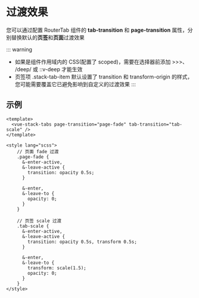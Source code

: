 # 过渡效果

您可以通过配置 RouterTab 组件的 **tab-transition** 和 **page-transition** 属性，分别替换默认的**页签**和**页面**过渡效果

::: warning
* 如果是组件作用域内的 CSS(配置了 scoped)，需要在选择器前添加 >>>、 /deep/ 或 ::v-deep 才能生效
* 页签项 .stack-tab-item 默认设置了 transition 和 transform-origin 的样式，您可能需要覆盖它已避免影响到自定义的过渡效果
:::

## 示例

```vue
<template>
  <vue-stack-tabs page-transition="page-fade" tab-transition="tab-scale" />
</template>

<style lang="scss">
    // 页面 fade 过渡
    .page-fade {
      &-enter-active,
      &-leave-active {
        transition: opacity 0.5s;
      }

      &-enter,
      &-leave-to {
        opacity: 0;
      }
    }

    // 页签 scale 过渡
    .tab-scale {
      &-enter-active,
      &-leave-active {
        transition: opacity 0.5s, transform 0.5s;
      }

      &-enter,
      &-leave-to {
        transform: scale(1.5);
        opacity: 0;
      }
    }
</style>
```

